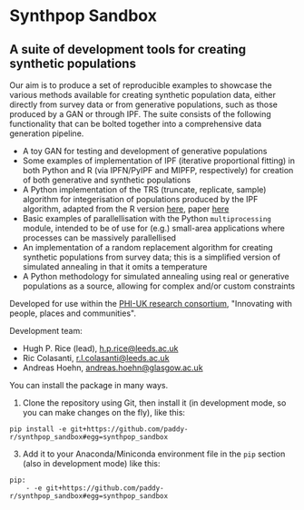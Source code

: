 # Synthpop Sandbox
## A suite of development tools for creating synthetic populations

Our aim is to produce a set of reproducible examples to showcase the various methods available for creating synthetic population data, either directly from survey data or from generative populations, such as those produced by a GAN or through IPF. The suite consists of the following functionality that can be bolted together into a comprehensive data generation pipeline.

- A toy GAN for testing and development of generative populations
- Some examples of implementation of IPF (iterative proportional fitting) in both Python and R (via IPFN/PyIPF and MIPFP, respectively) for creation of both generative and synthetic populations
- A Python implementation of the TRS (truncate, replicate, sample) algorithm for integerisation of populations produced by the IPF algorithm, adapted from the R version [here](https://spatial-microsim-book.robinlovelace.net/smsimr#sintegerisation), paper [here](https://www.sciencedirect.com/science/article/pii/S0198971513000240)
- Basic examples of parallellisation with the Python `multiprocessing` module, intended to be of use for (e.g.) small-area applications where processes can be massively parallellised
- An implementation of a random replacement algorithm for creating synthetic populations from survey data; this is a simplified version of simulated annealing in that it omits a temperature
- A Python methodology for simulated annealing using real or generative populations as a source, allowing for complex and/or custom constraints

Developed for use within the [PHI-UK research consortium](https://www.phiuk.org/), "Innovating with people, places and communities".

Development team:
- Hugh P. Rice (lead), h.p.rice@leeds.ac.uk
- Ric Colasanti, r.l.colasanti@leeds.ac.uk
- Andreas Hoehn, andreas.hoehn@glasgow.ac.uk

You can install the package in many ways.

1. Clone the repository using Git, then install it (in development mode, so you can make changes on the fly), like this:

```
pip install -e git+https://github.com/paddy-r/synthpop_sandbox#egg=synthpop_sandbox
```

3. Add it to your Anaconda/Miniconda environment file in the `pip` section (also in development mode) like this:

``` 
pip:
    - -e git+https://github.com/paddy-r/synthpop_sandbox#egg=synthpop_sandbox
```
